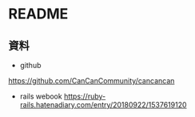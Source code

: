 # README

## 資料


- github

https://github.com/CanCanCommunity/cancancan

- rails webook
https://ruby-rails.hatenadiary.com/entry/20180922/1537619120
